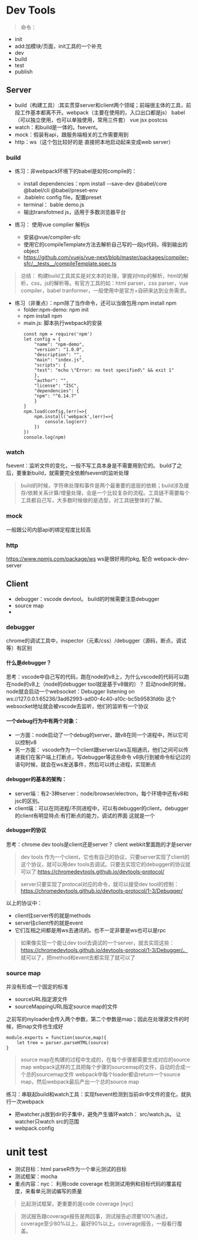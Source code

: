 # Dev Tools
> 命令：
- init
- add:加模块/页面，init工具的一个补充
- dev
- build
- test
- publish

## Server
- build（构建工具）:其实贯穿server和client两个领域；前端很主体的工具，前段工作基本都离不开。webpack（主要在使用的，入口出口都是js） babel（可以独立使用，也可以单独使用，常用三件套） vue jsx postcss
- watch：和build是一体的。fsevent。
- mock：假装有api，跟服务端相关的工作需要用到
- http：ws（这个包比较好的是 直接把本地启动起来变成web server）

### build
- 练习：非webpack环境下的babel是如何compile的：
  - install dependencies：npm install --save-dev @babel/core @babel/cli @babel/preset-env
  - .bablelrc config file，配置preset
  - terminal： bable demo.js
  - 输出transfotmed js，适用于多数浏览器平台

- 练习： 使用vue complier 解析js
  - 安装@vue/compiler-sfc
  - 使用它的compileTemplate方法去解析自己写的一段js代码，得到输出的object
  - https://github.com/vuejs/vue-next/blob/master/packages/compiler-sfc/__tests__/compileTemplate.spec.ts

> 总结： 构建build工具其实是对文本的处理，掌握对http的解析，html的解析，css，js的解析等。有官方工具的如：html parser，css parser，vue compiler，babel tranformer，一般使用中是官方+自研来达到业务需求。

- 练习（非重点）：npm除了当作命令，还可以当做包用:npm install npm
  - folder:npm-demo: npm init
  - npm install npm
  - main.js: 脚本执行webpack的安装
      ```
      const npm = require('npm')
      let config = {
          "name": "npm-demo",
          "version": "1.0.0",
          "description": "",
          "main": "index.js",
          "scripts": {
          "test": "echo \"Error: no test specified\" && exit 1"
          },
          "author": "",
          "license": "ISC",
          "dependencies": {
          "npm": "^6.14.7"
          }
      }
      npm.load(config,(err)=>{
          npm.install('webpack',(err)=>{
              console.log(err)
          })
      })
      console.log(npm)
      ```

### watch
fsevent：监听文件的变化，一般不写工具本身是不需要用到它的。
build了之后，要重新build，就需要完全依赖fsevent的监听处理

> build的时候，字符串处理和事件是两个最重要的底层的依赖；build涉及缓存/依赖关系计算/增量处理，会是一个比较复杂的流程。工具链不需要每个工具都自己写，大多数时候做的是选型，对工具链整体的了解。

### mock
一般跟公司内部api的绑定程度比较高

### http
https://www.npmjs.com/package/ws
ws是很好用的pkg, 配合 webpack-dev-server

## Client
- debugger：vscode devtool。  build的时候需要注意debugger
- source map
- 
### debugger
chrome的调试工具中，inspector（元素/css）/debugger（源码，断点，调试等）有区别
#### 什么是debugger？
思考：vscode中自己写的代码，跑在node的v8上，为什么vscode的代码可以跑在node的v8上（node的debugger tool就是基于v8做的）？
启动node的时候，node就会启动一个websocket：Debugger listening on ws://127.0.0.1:65236/3ad62993-ad00-4c40-a10c-bc5b9583fd6b
这个websocket地址就会被vscode去监听，他们的监听有一个协议

#### 一个debug行为中有两个对象：
- 一方面：node启动了一个debug的server，跟v8在同一个进程中，所以它可以控制v8
- 另一方面： vscode作为一个client跟server以ws互相通讯，他们之间可以传递我们在客户端上打断点，写debugger等这些命令
v8执行到被命令标记过的语句时候，就会在ws发送事件，然后可以终止进程，实现断点

#### debugger的基本的架构：
- server端：有2-3种server：node/browser/electron，每个环境中还有v8和jsc的区别。
- client端：可以在同进程/不同进程中，可以有debugger的client，debugger的client有明显特点:有打断点的能力，调试的界面
这就是一个

#### debugger的协议
思考：chrome dev tools是client还是server？ 
client
webkit里面跑的才是server

 > dev tools 作为一个client，它也有自己的协议，只要server实现了client的这个协议，就可以用dev tools去调试。只要去实现它的debugger的协议就可以了:https://chromedevtools.github.io/devtools-protocol/
 
 > server只要实现了protocal对应的命令，就可以接受dev tool的控制： https://chromedevtools.github.io/devtools-protocol/1-3/Debugger/

以上的协议中：
- client往server传的就是methods
- server往client传的就是event
- 它们互相之间都是用ws去通讯的。也不一定非要是ws也可以是rpc

> 如果像实现一个能让dev tool去调试的一个server，就去实现这些：https://chromedevtools.github.io/devtools-protocol/1-3/Debugger/。 就可以了，把method和event去都实现了就可以了


### source map
并没有形成一个固定的标准
- sourceURL指定源文件
- sourceMappingURL指定source map的文件

之前写的myloader会传入两个参数，第二个参数是map；因此在处理源文件的时候，把map文件也生成好
```
module.exports = function(source,map){
    let tree = parser.parseHTML(source)
}
```
> source map在构建的过程中生成的，在每个步骤都需要生成对应的source map
> webpack这样的工具把每个步骤的sourcemap的文件，自动的合成一个总的sourcemap文件
> webpack中每个loader都会return一个source map，然后webpack最后产出一个总的source map

练习：串联起build和watch工具：实现fsevent检测到当前dir中文件的变化，就执行一次webpack
- 把watcher.js放到dir的子集中，避免产生循环watch： src/watch.js。 让watcher只watch src的范围
- webpack.config

# unit test
- 测试目标：html parseR作为一个单元测试的目标
- 测试框架：mocha
- 重点内容：nyc： 利用code coverage 检测测试用例和目标代码的覆盖程度，来看单元测试编写的质量
> 比起测试框架，更重要的是code coverage [nyc]

> 测试报告跟coverage报告是两回事，测试报告必须要100%通过，coverage至少80%以上，最好90%以上。coverage报告，一般看行覆盖。
